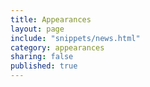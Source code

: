 ```yaml
---
title: Appearances
layout: page
include: "snippets/news.html"
category: appearances
sharing: false
published: true
---
```

